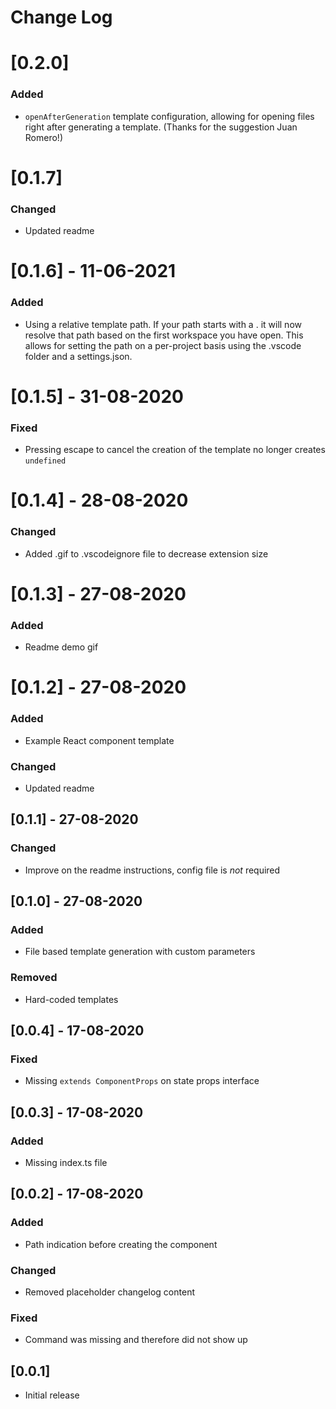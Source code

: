 # Change Log
# [0.2.0]
### Added
- `openAfterGeneration` template configuration, allowing for opening files right after generating a template. (Thanks for the suggestion Juan Romero!)

# [0.1.7]
### Changed
- Updated readme

# [0.1.6] - 11-06-2021
### Added
- Using a relative template path. If your path starts with a . it will now resolve that path based on the first workspace you have open. This allows for setting the path on a per-project basis using the .vscode folder and a settings.json.

# [0.1.5] - 31-08-2020
### Fixed
- Pressing escape to cancel the creation of the template no longer creates `undefined`

# [0.1.4] - 28-08-2020
### Changed
- Added .gif to .vscodeignore file to decrease extension size

# [0.1.3] - 27-08-2020
### Added
- Readme demo gif

# [0.1.2] - 27-08-2020
### Added
- Example React component template

### Changed
- Updated readme

## [0.1.1] - 27-08-2020
### Changed
- Improve on the readme instructions, config file is *not* required

## [0.1.0] - 27-08-2020
### Added
- File based template generation with custom parameters

### Removed
- Hard-coded templates

## [0.0.4] - 17-08-2020
### Fixed
- Missing `extends ComponentProps` on state props interface

## [0.0.3] - 17-08-2020
### Added
- Missing index.ts file

## [0.0.2] - 17-08-2020
### Added
- Path indication before creating the component

### Changed
- Removed placeholder changelog content

### Fixed
- Command was missing and therefore did not show up

## [0.0.1]
- Initial release